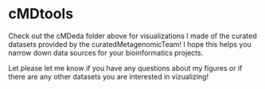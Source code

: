 # cMDtools

Check out the cMDeda folder above for visualizations I made of the curated
datasets provided by the curatedMetagenomicTeam! I hope this helps you 
narrow down data sources for your bioinformatics projects. 

Let please let me know if you have any questions about my figures or if there
are any other datasets you are interested in vizualizing! 
